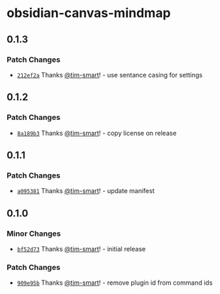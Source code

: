 # obsidian-canvas-mindmap

## 0.1.3

### Patch Changes

- [`212ef2a`](https://github.com/tim-smart/effect-obsidian/commit/212ef2ad7528f1f76b90077fcd533aceb930e7cf) Thanks [@tim-smart](https://github.com/tim-smart)! - use sentance casing for settings

## 0.1.2

### Patch Changes

- [`8a189b3`](https://github.com/tim-smart/effect-obsidian/commit/8a189b3006627b4a93714ab2e04435f811514f69) Thanks [@tim-smart](https://github.com/tim-smart)! - copy license on release

## 0.1.1

### Patch Changes

- [`a095381`](https://github.com/tim-smart/effect-obsidian/commit/a09538163ec02060e5cd0110a8b324d3c67e5f9b) Thanks [@tim-smart](https://github.com/tim-smart)! - update manifest

## 0.1.0

### Minor Changes

- [`bf52d73`](https://github.com/tim-smart/effect-obsidian/commit/bf52d73860fbd451c78f74ca5d4fb2124d4ba824) Thanks [@tim-smart](https://github.com/tim-smart)! - initial release

### Patch Changes

- [`909e95b`](https://github.com/tim-smart/effect-obsidian/commit/909e95bf75bc673adf878e2d751782c1d0a36985) Thanks [@tim-smart](https://github.com/tim-smart)! - remove plugin id from command ids
